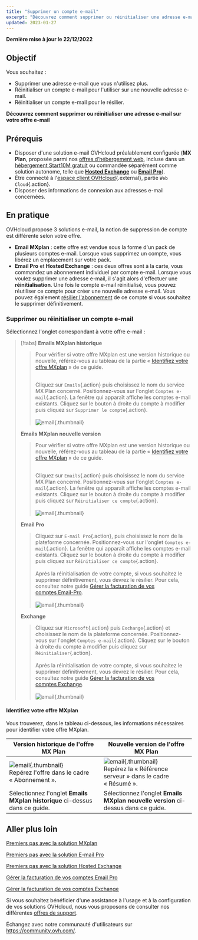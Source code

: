 ```yaml
---
title: "Supprimer un compte e-mail"
excerpt: "Découvrez comment supprimer ou réinitialiser une adresse e-mail sur votre offre e-mail"
updated: 2023-01-27
---
```


**Dernière mise à jour le 22/12/2022**

## Objectif

Vous souhaitez :

- Supprimer une adresse e-mail que vous n'utilisez plus. 
- Réinitialiser un compte e-mail pour l'utiliser sur une nouvelle adresse e-mail. 
- Réinitialiser un compte e-mail pour le résilier.

**Découvrez comment supprimer ou réinitialiser une adresse e-mail sur votre offre e-mail**

## Prérequis

- Disposer d'une solution e-mail OVHcloud préalablement configurée (**MX Plan**, proposée parmi nos [offres d’hébergement web](https://www.ovhcloud.com/fr/web-hosting/), incluse dans un [hébergement Start10M gratuit](https://www.ovhcloud.com/fr/domains/free-web-hosting/) ou commandée séparément comme solution autonome, telle que [**Hosted Exchange**](https://www.ovhcloud.com/fr/emails/hosted-exchange/) ou [**Email Pro**](https://www.ovhcloud.com/fr/emails/email-pro/)).
- Être connecté à l'[espace client OVHcloud](https://www.ovh.com/auth/?action=gotomanager&from=https://www.ovh.com/fr/&ovhSubsidiary=fr){.external}, partie `Web Cloud`{.action}.
- Disposer des informations de connexion aux adresses e-mail concernées.

## En pratique <a name="instructions"></a>

OVHcloud propose 3 solutions e-mail, la notion de suppression de compte est différente selon votre offre.

- **Email MXplan** : cette offre est vendue sous la forme d'un pack de plusieurs comptes e-mail. Lorsque vous supprimez un compte, vous libérez un emplacement sur votre pack. 
- **Email Pro** et **Hosted Exchange** : ces deux offres sont à la carte, vous commandez un abonnement individuel par compte e-mail. Lorsque vous voulez supprimer une adresse e-mail, il s'agit alors d'effectuer une **réinitialisation**. Une fois le compte e-mail réinitialisé, vous pouvez réutiliser ce compte pour créer une nouvelle adresse e-mail. Vous pouvez également [résilier l'abonnement](/pages/web/microsoft-collaborative-solutions/manage_billing_exchange#supprimer-des-comptes) de ce compte si vous souhaitez le supprimer définitivement.

### Supprimer ou réinitialiser un compte e-mail

Sélectionnez l'onglet correspondant à votre offre e-mail :

> [!tabs]
> **Emails MXplan historique**
>>
>> Pour vérifier si votre offre MXplan est une version historique ou nouvelle, référez-vous au tableau de la partie « [Identifiez votre offre MXplan](#whichmxplan) » de ce guide.<br><br>
>>
>> Cliquez sur `Emails`{.action} puis choisissez le nom du service MX Plan concerné. Positionnez-vous sur l'onglet `Comptes e-mail`{.action}. La fenêtre qui apparaît affiche les comptes e-mail existants. Cliquez sur le bouton <i class="icons-ellipsis icons-border-rounded icons-masterbrand-blue"></i> à droite du compte à modifier puis cliquez sur `Supprimer le compte`{.action}.<br><br>
>>![email](images/email-mxplan-legacy-reset.png){.thumbnail}<br>
>>
> **Emails MXplan nouvelle version**
>>
>> Pour vérifier si votre offre MXplan est une version historique ou nouvelle, référez-vous au tableau de la partie « [Identifiez votre offre MXplan](#whichmxplan) » de ce guide.<br><br>
>>
>> Cliquez sur `Emails`{.action} puis choisissez le nom du service MX Plan concerné. Positionnez-vous sur l'onglet `Comptes e-mail`{.action}. La fenêtre qui apparaît affiche les comptes e-mail existants. Cliquez sur le bouton <i class="icons-ellipsis icons-border-rounded icons-masterbrand-blue"></i> à droite du compte à modifier puis cliquez sur `Réinitialiser ce compte`{.action}.<br><br>
>>![email](images/email-mxplan-new-reset.png){.thumbnail}<br>
>>
> **Email Pro**
>>
>> Cliquez sur `E-mail Pro`{.action}, puis choisissez le nom de la plateforme concernée. Positionnez-vous sur l'onglet `Comptes e-mail`{.action}. La fenêtre qui apparaît affiche les comptes e-mail existants. Cliquez sur le bouton <i class="icons-ellipsis icons-border-rounded icons-masterbrand-blue"></i> à droite du compte à modifier puis cliquez sur `Réinitialiser ce compte`{.action}.<br><br>
>> Après la réinitialisation de votre compte, si vous souhaitez le supprimer définitivement, vous devrez le résilier. Pour cela, consultez notre guide [Gérer la facturation de vos comptes Email-Pro](/pages/web/emails-pro/manage_billing_emailpro).<br><br>
>>![email](images/emailpro-reset.png){.thumbnail}<br>
>>
> **Exchange**
>>
>> Cliquez sur `Microsoft`{.action} puis `Exchange`{.action} et choisissez le nom de la plateforme concernée. Positionnez-vous sur l'onglet `Comptes e-mail`{.action}. Cliquez sur le bouton <i class="icons-ellipsis icons-border-rounded icons-masterbrand-blue"></i> à droite du compte à modifier puis cliquez sur `Réinitialiser`{.action}.<br><br>
>> Après la réinitialisation de votre compte, si vous souhaitez le supprimer définitivement, vous devrez le résilier. Pour cela, consultez notre guide [Gérer la facturation de vos comptes Exchange](/pages/web/microsoft-collaborative-solutions/manage_billing_exchange).<br><br>
>>![email](images/exchange-reset.png){.thumbnail}<br>
>>

#### Identifiez votre offre MXplan <a name="whichmxplan"></a>

Vous trouverez, dans le tableau ci-dessous, les informations nécessaires pour identifier votre offre MXplan.

|Version historique de l'offre MX Plan|Nouvelle version de l'offre MX Plan|
|---|---|
|![email](images/mxplan-starter-legacy-step1.png){.thumbnail}<br> Repérez l'offre dans le cadre « Abonnement ».|![email](images/mxplan-starter-new-step1.png){.thumbnail}<br>Repérez la « Référence serveur » dans le cadre « Résumé ».|
|Sélectionnez l'onglet **Emails MXplan historique** ci-dessus dans ce guide.|Sélectionnez l'onglet **Emails MXplan nouvelle version** ci-dessus dans ce guide.|<br>


## Aller plus loin

[Premiers pas avec la solution MXplan](/pages/web/emails/email_generalities)

[Premiers pas avec la solution E-mail Pro](/pages/web/emails-pro/first_config)

[Premiers pas avec la solution Hosted Exchange](/pages/web/microsoft-collaborative-solutions/exchange_starting_hosted)

[Gérer la facturation de vos comptes Email Pro](/pages/web/emails-pro/manage_billing_emailpro)

[Gérer la facturation de vos comptes Exchange](/pages/web/microsoft-collaborative-solutions/manage_billing_exchange)

Si vous souhaitez bénéficier d'une assistance à l'usage et à la configuration de vos solutions OVHcloud, nous vous proposons de consulter nos différentes [offres de support](https://www.ovhcloud.com/fr/support-levels/).

Échangez avec notre communauté d'utilisateurs sur <https://community.ovh.com/>.
